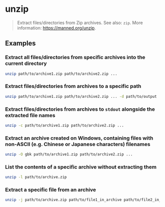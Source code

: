 # unzip

> Extract files/directories from Zip archives. See also: `zip`. More information: <https://manned.org/unzip>.

## Examples

### Extract all files/directories from specific archives into the current directory

```bash
unzip path/to/archive1.zip path/to/archive2.zip ...
```

### Extract files/directories from archives to a specific path

```bash
unzip path/to/archive1.zip path/to/archive2.zip ... -d path/to/output
```

### Extract files/directories from archives to `stdout` alongside the extracted file names

```bash
unzip -c path/to/archive1.zip path/to/archive2.zip ...
```

### Extract an archive created on Windows, containing files with non-ASCII (e.g. Chinese or Japanese characters) filenames

```bash
unzip -O gbk path/to/archive1.zip path/to/archive2.zip ...
```

### List the contents of a specific archive without extracting them

```bash
unzip -l path/to/archive.zip
```

### Extract a specific file from an archive

```bash
unzip -j path/to/archive.zip path/to/file1_in_archive path/to/file2_in_archive ...
```
